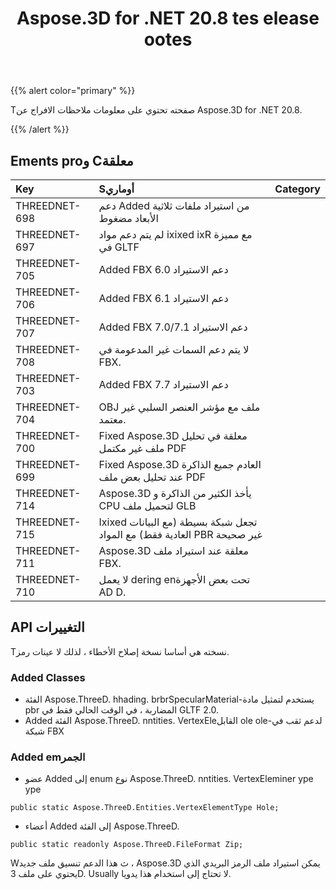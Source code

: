 ﻿---
title: Aspose.3D for .NET 20.8 tes elease ootes
type: docs
weight: 9
url: /ar/net/aspose-3d-for-net-20-8-release-notes/
---
{{% alert color="primary" %}}

Tصفحته تحتوي على معلومات ملاحظات الافراج عن Aspose.3D for .NET 20.8.

{{% /alert %}}
## **Ements proو Cمعلقة**

|**Key**|**Sأوماري**|**Category**|
|:- |:- |:- |
|THREEDNET-698|دعم Added من استيراد ملفات ثلاثية الأبعاد مضغوط|
|THREEDNET-697|لم يتم دعم مواد ixixed ixR مع مميزة في GLTF|
|THREEDNET-705|Added FBX 6.0 دعم الاستيراد|
|THREEDNET-706|Added FBX 6.1 دعم الاستيراد|
|THREEDNET-707|Added FBX 7.0/7.1 دعم الاستيراد|
|THREEDNET-708|لا يتم دعم السمات غير المدعومة في FBX.|
|THREEDNET-703|Added FBX 7.7 دعم الاستيراد|
|THREEDNET-704|OBJ ملف مع مؤشر العنصر السلبي غير معتمد.|
|THREEDNET-700|Fixed Aspose.3D معلقة في تحليل ملف غير مكتمل PDF|
|THREEDNET-699|Fixed Aspose.3D العادم جميع الذاكرة عند تحليل بعض ملف PDF|
|THREEDNET-714|Aspose.3D يأخذ الكثير من الذاكرة و CPU لتحميل ملف GLB|
|THREEDNET-715|Ixixed تجعل شبكة بسيطة (مع البيانات العادية فقط) مع المواد PBR غير صحيحة|
|THREEDNET-711|Aspose.3D معلقة عند استيراد ملف FBX.|
|THREEDNET-710|لا يعمل dering enتحت بعض الأجهزة AD D.|

## API التغييرات ##
Tنسخته هي أساسا نسخة إصلاح الأخطاء ، لذلك لا عينات رمز.

### Added Classes ###
  * الفئة Aspose.ThreeD. hhading. brbrSpecularMaterial-يستخدم لتمثيل مادة pbr المضاربة ، في الوقت الحالي فقط في GLTF 2.0.
  * Added الفئة Aspose.ThreeD. nntities. VertexEleالقابل ole ole-لدعم ثقب في شبكة FBX
### Added emالجمر ###
  * عضو Added إلى enum نوع Aspose.ThreeD. nntities. VertexEleminer ype ype
```
public static Aspose.ThreeD.Entities.VertexElementType Hole;
```
  * أعضاء Added إلى الفئة Aspose.ThreeD.
```
public static readonly Aspose.ThreeD.FileFormat Zip;
```
Wث هذا الدعم تنسيق ملف جديد ، Aspose.3D يمكن استيراد ملف الرمز البريدي الذي يحتوي على ملف 3D. Usually لا تحتاج إلى استخدام هذا يدويا.

